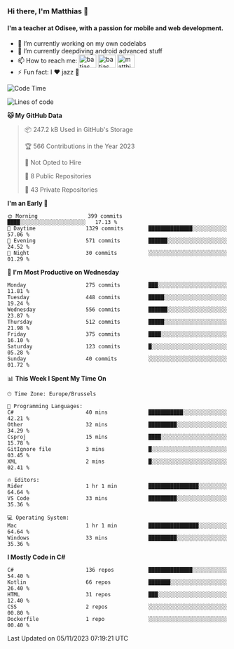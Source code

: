 ### Hi there, I'm Matthias 👋

#### I'm a teacher at Odisee, with a passion for mobile and web development.

- 🔭 I’m currently working on my own codelabs
- 🌱 I’m currently deepdiving android advanced stuff
- 📫 How to reach me: <a href="https://dev.to/batjas" target="_blank"><img align="center" src="https://raw.githubusercontent.com/rahuldkjain/github-profile-readme-generator/master/src/images/icons/Social/devto.svg" alt="batjas" height="30" width="40" /></a>
<a href="https://twitter.com/batjas" target="_blank"><img align="center" src="https://raw.githubusercontent.com/rahuldkjain/github-profile-readme-generator/master/src/images/icons/Social/twitter.svg" alt="batjas" height="30" width="40" /></a>
<a href="https://linkedin.com/in/matthiasdruwé" target="_blank"><img align="center" src="https://raw.githubusercontent.com/rahuldkjain/github-profile-readme-generator/master/src/images/icons/Social/linked-in-alt.svg" alt="matthiasdruwé" height="30" width="40" /></a>
- ⚡ Fun fact: I ❤ jazz 🎷


<!--START_SECTION:waka-->
![Code Time](http://img.shields.io/badge/Code%20Time-872%20hrs%2016%20mins-blue)

![Lines of code](https://img.shields.io/badge/From%20Hello%20World%20I%27ve%20Written-2.6%20million%20lines%20of%20code-blue)

**🐱 My GitHub Data** 

> 📦 247.2 kB Used in GitHub's Storage 
 > 
> 🏆 566 Contributions in the Year 2023
 > 
> 🚫 Not Opted to Hire
 > 
> 📜 8 Public Repositories 
 > 
> 🔑 43 Private Repositories 
 > 
**I'm an Early 🐤** 

```text
🌞 Morning                399 commits         ████░░░░░░░░░░░░░░░░░░░░░   17.13 % 
🌆 Daytime                1329 commits        ██████████████░░░░░░░░░░░   57.06 % 
🌃 Evening                571 commits         ██████░░░░░░░░░░░░░░░░░░░   24.52 % 
🌙 Night                  30 commits          ░░░░░░░░░░░░░░░░░░░░░░░░░   01.29 % 
```
📅 **I'm Most Productive on Wednesday** 

```text
Monday                   275 commits         ███░░░░░░░░░░░░░░░░░░░░░░   11.81 % 
Tuesday                  448 commits         █████░░░░░░░░░░░░░░░░░░░░   19.24 % 
Wednesday                556 commits         ██████░░░░░░░░░░░░░░░░░░░   23.87 % 
Thursday                 512 commits         █████░░░░░░░░░░░░░░░░░░░░   21.98 % 
Friday                   375 commits         ████░░░░░░░░░░░░░░░░░░░░░   16.10 % 
Saturday                 123 commits         █░░░░░░░░░░░░░░░░░░░░░░░░   05.28 % 
Sunday                   40 commits          ░░░░░░░░░░░░░░░░░░░░░░░░░   01.72 % 
```


📊 **This Week I Spent My Time On** 

```text
🕑︎ Time Zone: Europe/Brussels

💬 Programming Languages: 
C#                       40 mins             ███████████░░░░░░░░░░░░░░   42.21 % 
Other                    32 mins             █████████░░░░░░░░░░░░░░░░   34.29 % 
Csproj                   15 mins             ████░░░░░░░░░░░░░░░░░░░░░   15.78 % 
GitIgnore file           3 mins              █░░░░░░░░░░░░░░░░░░░░░░░░   03.45 % 
XML                      2 mins              █░░░░░░░░░░░░░░░░░░░░░░░░   02.41 % 

🔥 Editors: 
Rider                    1 hr 1 min          ████████████████░░░░░░░░░   64.64 % 
VS Code                  33 mins             █████████░░░░░░░░░░░░░░░░   35.36 % 

💻 Operating System: 
Mac                      1 hr 1 min          ████████████████░░░░░░░░░   64.64 % 
Windows                  33 mins             █████████░░░░░░░░░░░░░░░░   35.36 % 
```

**I Mostly Code in C#** 

```text
C#                       136 repos           ██████████████░░░░░░░░░░░   54.40 % 
Kotlin                   66 repos            ███████░░░░░░░░░░░░░░░░░░   26.40 % 
HTML                     31 repos            ███░░░░░░░░░░░░░░░░░░░░░░   12.40 % 
CSS                      2 repos             ░░░░░░░░░░░░░░░░░░░░░░░░░   00.80 % 
Dockerfile               1 repo              ░░░░░░░░░░░░░░░░░░░░░░░░░   00.40 % 
```




 Last Updated on 05/11/2023 07:19:21 UTC
<!--END_SECTION:waka-->
